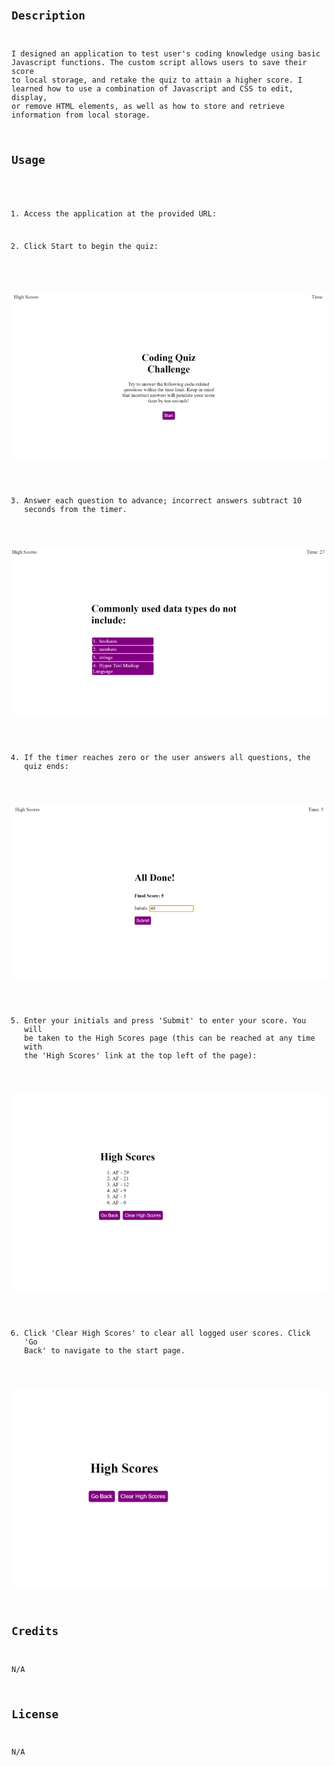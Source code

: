 # <Code Quiz>

## Description

I designed an application to test user's coding knowledge using basic Javascript functions. The custom script allows users to save their score to local storage, and retake the quiz to attain a higher score. I learned how to use a combination of Javascript and CSS to edit, display, or remove HTML elements, as well as how to store and retrieve information from local storage.

## Usage

1. Access the application at the provided URL: 

2. Click Start to begin the quiz:

![Start Page](assets/images/start.png)

3. Answer each question to advance; incorrect answers subtract 10 seconds from the timer.

![Questions](assets/images/questions.png)

4. If the timer reaches zero or the user answers all questions, the quiz ends:

![Finish Page](assets/images/finish.png)

5. Enter your initials and press 'Submit' to enter your score. You will be taken to the High Scores page (this can be reached at any time with the 'High Scores' link at the top left of the page):

![High Score Page](assets/images/high-score.png)

6. Click 'Clear High Scores' to clear all logged user scores. Click 'Go Back' to navigate to the start page.

![high-score](assets/images/clear.png)

## Credits

N/A

## License

N/A